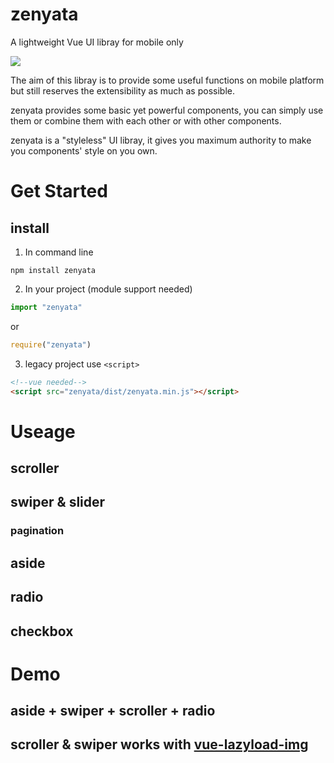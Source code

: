 # zenyata
A lightweight Vue UI libray for mobile only

![](https://blzgdapipro-a.akamaihd.net/hero/zenyatta/hero-select-portrait.png)

The aim of this libray is to provide some useful functions on mobile platform but still reserves the extensibility as much as possible.

zenyata provides some basic yet powerful components, you can simply use them or combine them with each other or with other components.

zenyata is a "styleless" UI libray, it gives you maximum authority to make you components' style on you own.

# Get Started

## install

1. In command line
```shell
npm install zenyata
```

2. In your project (module support needed)

```javascript
import "zenyata"
```
or

```javascript
require("zenyata")
```
3. legacy project use `<script>`

```html
<!--vue needed-->
<script src="zenyata/dist/zenyata.min.js"></script>
```


# Useage

## scroller

## swiper & slider

### pagination

## aside

## radio

## checkbox


# Demo

## aside + swiper + scroller + radio

## scroller & swiper works with [vue-lazyload-img](https://github.com/JALBAA/vue-lazyload-img)
